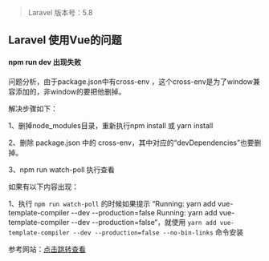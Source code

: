> Laravel 版本号：5.8

## Laravel 使用Vue的问题

#### npm run dev 出现失败

问题分析，由于package.json中有cross-env ，这个cross-env是为了window兼容添加的，非window的要把他删掉。


解决步骤如下：

1、删掉node_modules目录，重新执行npm install  或 yarn install

2、删除 package.json 中的 cross-env，其中对应的“devDependencies”也要删掉。

3、npm run watch-poll 执行查看



如果有以下内容出现：

1、执行 `npm run watch-poll` 的时候如果提示 “Running: yarn add vue-template-compiler --dev --production=false Running: yarn add vue-template-compiler --dev --production=false“，就使用 `yarn add vue-template-compiler --dev --production=false --no-bin-links` 命令安装





参考网站：[点击跳转查看](https://learnku.com/laravel/t/22059)

